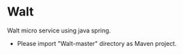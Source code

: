 # Walt
Walt micro service using java spring. 
* Please import "Walt-master" directory as Maven project.
